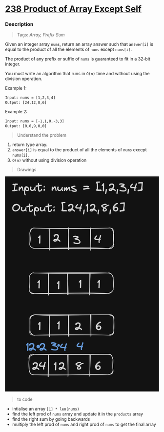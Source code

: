 # <a href="https://leetcode.com/problems/product-of-array-except-self/?envType=study-plan-v2&envId=top-interview-150">238 Product of Array Except Self</a>

### Description

> Tags: *Array, Prefix Sum*

Given an integer array `nums`, return an array answer such that `answer[i]` is equal to the product of all the elements of `nums` except `nums[i]`.

The product of any prefix or suffix of `nums` is guaranteed to fit in a 32-bit integer.

You must write an algorithm that runs in `O(n)` time and without using the division operation.

 

Example 1:
```
Input: nums = [1,2,3,4]
Output: [24,12,8,6]
```
Example 2:
```
Input: nums = [-1,1,0,-3,3]
Output: [0,0,9,0,0]
```

> Understand the problem

1. return type array.
1. `answer[i]` is equal to the product of all the elements of `nums` except `nums[i]`.
1. `O(n)` without using division operation

> Drawings

<img src="assets/image.png" alt="img"/>

> to code
- intialise an array `[1] * len(nums)`
- find the left prod of `nums` array and update it in the `products` array
- find the right sum by going backwards
- multiply the left prod of `nums` and right prod of `nums` to get the final array